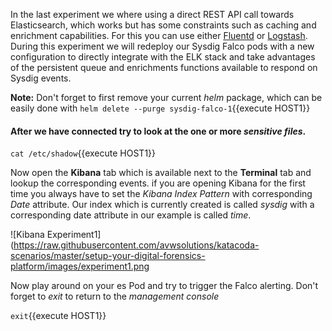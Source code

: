 In the last experiment we where using a direct REST API call towards Elasticsearch, which works but has some constraints such as caching and enrichment capabilities. For this you can use either [Fluentd](https://www.fluentd.org/) or [Logstash](https://www.elastic.co/products/logstash). During this experiment we will redeploy our Sysdig Falco pods with a new configuration to directly integrate with the ELK stack and take advantages of the persistent queue and enrichments functions available to respond on Sysdig events.

**Note:** Don't forget to first remove your current *helm* package, which can be easily done with `helm delete --purge sysdig-falco-1`{{execute HOST1}}


#### After we have connected try to look at the one or more *sensitive files*.

`cat /etc/shadow`{{execute HOST1}} 

Now open the **Kibana** tab which is available next to the **Terminal** tab and lookup the corresponding events. if you are opening Kibana for the first time you always have to set the *Kibana Index Pattern* with corresponding *Date* attribute. Our index which is currently created is called *sysdig* with a corresponding date attribute in our example is called *time*.

![Kibana Experiment1](https://raw.githubusercontent.com/avwsolutions/katacoda-scenarios/master/setup-your-digital-forensics-platform/images/experiment1.png

Now play around on your es Pod and try to trigger the Falco alerting. Don't forget to *exit* to return to the *management console*

`exit`{{execute HOST1}}
